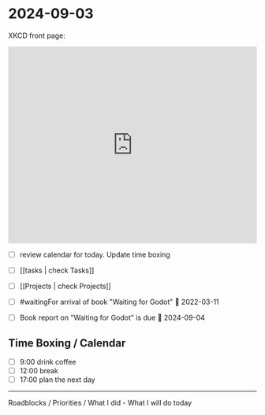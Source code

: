 # 2024-09-03

XKCD front page:
<iframe  
	border=0
	frameborder=0
	height=400
	width=100%
	src="https://m.xkcd.com"></iframe>


- [ ] review calendar for today.  Update time boxing
- [ ] [[tasks | check Tasks]]
- [ ] [[Projects | check Projects]]
- [ ] #waitingFor arrival of book "Waiting for Godot" 🛫 2022-03-11
- [ ] Book report on "Waiting for Godot" is due 📅 2024-09-04


## Time Boxing / Calendar
- [ ] 9:00 drink coffee
- [ ] 12:00 break
- [ ] 17:00 plan the next day

---

Roadblocks / Priorities / What I did - What I will do today